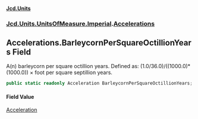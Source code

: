#### [Jcd.Units](index.md 'index')
### [Jcd.Units.UnitsOfMeasure.Imperial](Jcd.Units.UnitsOfMeasure.Imperial.md 'Jcd.Units.UnitsOfMeasure.Imperial').[Accelerations](Accelerations.md 'Jcd.Units.UnitsOfMeasure.Imperial.Accelerations')

## Accelerations.BarleycornPerSquareOctillionYears Field

A(n) barleycorn per square octillion years. Defined as: (1.0/36.0)/((1000.0)*(1000.0)) × foot per square septillion years.

```csharp
public static readonly Acceleration BarleycornPerSquareOctillionYears;
```

#### Field Value
[Acceleration](Acceleration.md 'Jcd.Units.UnitTypes.Acceleration')
